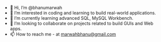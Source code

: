 - 👋 Hi, I’m @bhanumarwah
- 👀 I’m interested in coding and learning to build real-world applications.
- 🌱 I’m currently learning advanced SQL, MySQL Workbench.
- 💞️ I’m looking to collaborate on projects related to build GUIs and Web apps.
- 📫 How to reach me - at marwahbhanu@gmail.com

<!---
bhanumarwah/bhanumarwah is a ✨ special ✨ repository because its `README.md` (this file) appears on your GitHub profile.
You can click the Preview link to take a look at your changes.
--->
